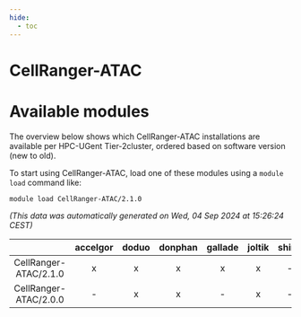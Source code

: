 ```yaml
---
hide:
  - toc
---
```


CellRanger-ATAC
===============

# Available modules


The overview below shows which CellRanger-ATAC installations are available per HPC-UGent Tier-2cluster, ordered based on software version (new to old).

To start using CellRanger-ATAC, load one of these modules using a `module load` command like:

```shell
module load CellRanger-ATAC/2.1.0
```

*(This data was automatically generated on Wed, 04 Sep 2024 at 15:26:24 CEST)*  

| |accelgor|doduo|donphan|gallade|joltik|shinx|skitty|
| :---: | :---: | :---: | :---: | :---: | :---: | :---: | :---: |
|CellRanger-ATAC/2.1.0|x|x|x|x|x|-|x|
|CellRanger-ATAC/2.0.0|-|x|x|-|x|-|-|
